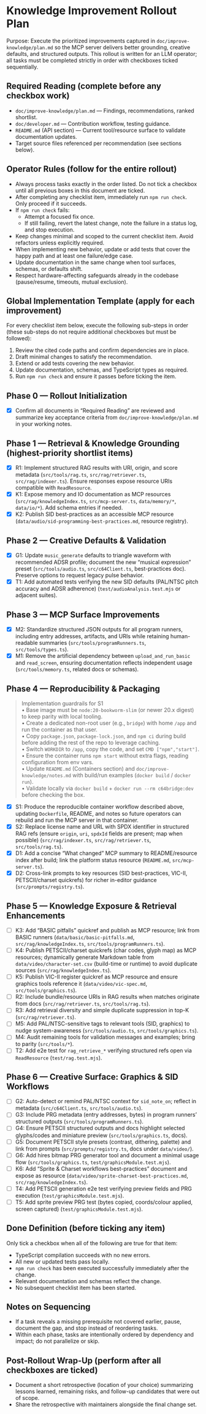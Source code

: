 # Knowledge Improvement Rollout Plan

Purpose: Execute the prioritized improvements captured in `doc/improve-knowledge/plan.md` so the MCP server delivers better grounding, creative defaults, and structured outputs. This rollout is written for an LLM operator; all tasks must be completed strictly in order with checkboxes ticked sequentially.

## Required Reading (complete before any checkbox work)

- `doc/improve-knowledge/plan.md` — Findings, recommendations, ranked shortlist.
- `doc/developer.md` — Contribution workflow, testing guidance.
- `README.md` (API section) — Current tool/resource surface to validate documentation updates.
- Target source files referenced per recommendation (see sections below).

## Operator Rules (follow for the entire rollout)

- Always process tasks exactly in the order listed. Do not tick a checkbox until all previous boxes in this document are ticked.
- After completing any checklist item, immediately run `npm run check`. Only proceed if it succeeds.
- If `npm run check` fails:
  - Attempt a focused fix once.
  - If still failing, revert the latest change, note the failure in a status log, and stop execution.
- Keep changes minimal and scoped to the current checklist item. Avoid refactors unless explicitly required.
- When implementing new behavior, update or add tests that cover the happy path and at least one failure/edge case.
- Update documentation in the same change when tool surfaces, schemas, or defaults shift.
- Respect hardware-affecting safeguards already in the codebase (pause/resume, timeouts, mutual exclusion).

## Global Implementation Template (apply for each improvement)

For every checklist item below, execute the following sub-steps in order (these sub-steps do not require additional checkboxes but must be followed):

1. Review the cited code paths and confirm dependencies are in place.
2. Draft minimal changes to satisfy the recommendation.
3. Extend or add tests covering the new behavior.
4. Update documentation, schemas, and TypeScript types as required.
5. Run `npm run check` and ensure it passes before ticking the item.

## Phase 0 — Rollout Initialization

- [x] Confirm all documents in “Required Reading” are reviewed and summarize key acceptance criteria from `doc/improve-knowledge/plan.md` in your working notes.

## Phase 1 — Retrieval & Knowledge Grounding (highest-priority shortlist items)

- [x] R1: Implement structured RAG results with URI, origin, and score metadata (`src/tools/rag.ts`, `src/rag/retriever.ts`, `src/rag/indexer.ts`). Ensure responses expose resource URIs compatible with `ReadResource`.
- [x] K1: Expose memory and IO documentation as MCP resources (`src/rag/knowledgeIndex.ts`, `src/mcp-server.ts`, `data/memory/*`, `data/io/*`). Add schema entries if needed.
- [x] K2: Publish SID best-practices as an accessible MCP resource (`data/audio/sid-programming-best-practices.md`, resource registry).

## Phase 2 — Creative Defaults & Validation

- [x] G1: Update `music_generate` defaults to triangle waveform with recommended ADSR profile; document the new “musical expression” preset (`src/tools/audio.ts`, `src/c64Client.ts`, best-practices doc). Preserve options to request legacy pulse behavior.
- [x] T1: Add automated tests verifying the new SID defaults (PAL/NTSC pitch accuracy and ADSR adherence) (`test/audioAnalysis.test.mjs` or adjacent suites).

## Phase 3 — MCP Surface Improvements

- [x] M2: Standardize structured JSON outputs for all program runners, including entry addresses, artifacts, and URIs while retaining human-readable summaries (`src/tools/programRunners.ts`, `src/tools/types.ts`).
- [x] M1: Remove the artificial dependency between `upload_and_run_basic` and `read_screen`, ensuring documentation reflects independent usage (`src/tools/memory.ts`, related docs or schemas).

## Phase 4 — Reproducibility & Packaging

> Implementation guardrails for S1  
> • Base image must be `node:20-bookworm-slim` (or newer 20.x digest) to keep parity with local tooling.  
> • Create a dedicated non-root user (e.g., `bridge`) with home `/app` and run the container as that user.  
> • Copy `package.json`, `package-lock.json`, and `npm ci` during build before adding the rest of the repo to leverage caching.  
> • Switch `WORKDIR` to `/app`, copy the code, and set `CMD ["npm","start"]`.  
> • Ensure the container runs `npm start` without extra flags, reading configuration from env vars.  
> • Update `README.md` (Containers section) and `doc/improve-knowledge/notes.md` with build/run examples (`docker build` / `docker run`).  
> • Validate locally via `docker build` + `docker run --rm c64bridge:dev` before checking the box.

- [x] S1: Produce the reproducible container workflow described above, updating `Dockerfile`, README, and notes so future operators can rebuild and run the MCP server in that container.
- [x] S2: Replace license name and URL with SPDX identifier in structured RAG refs (ensure `origin`, `uri`, `spdxId` fields are present; map when possible) (`src/rag/indexer.ts`, `src/rag/retriever.ts`, `src/tools/rag.ts`).
- [x] D1: Add a concise “What changed” MCP summary to README/resource index after build; link the platform status resource (`README.md`, `src/mcp-server.ts`).
- [x] D2: Cross-link prompts to key resources (SID best-practices, VIC-II, PETSCII/charset quickrefs) for richer in-editor guidance (`src/prompts/registry.ts`).

## Phase 5 — Knowledge Exposure & Retrieval Enhancements

- [ ] K3: Add “BASIC pitfalls” quickref and publish as MCP resource; link from BASIC runners (`data/basic/basic-pitfalls.md`, `src/rag/knowledgeIndex.ts`, `src/tools/programRunners.ts`).
- [ ] K4: Publish PETSCII/charset quickrefs (char codes, glyph map) as MCP resources; dynamically generate Markdown table from `data/video/character-set.csv` (build-time or runtime) to avoid duplicate sources (`src/rag/knowledgeIndex.ts`).
- [ ] K5: Publish VIC-II register quickref as MCP resource and ensure graphics tools reference it (`data/video/vic-spec.md`, `src/tools/graphics.ts`).
- [ ] R2: Include bundle/resource URIs in RAG results when matches originate from docs (`src/rag/retriever.ts`, `src/tools/rag.ts`).
- [ ] R3: Add retrieval diversity and simple duplicate suppression in top-K (`src/rag/retriever.ts`).
- [ ] M5: Add PAL/NTSC-sensitive tags to relevant tools (SID, graphics) to nudge system-awareness (`src/tools/audio.ts`, `src/tools/graphics.ts`).
- [ ] M4: Audit remaining tools for validation messages and examples; bring to parity (`src/tools/*`).
- [ ] T2: Add e2e test for `rag_retrieve_*` verifying structured refs open via `ReadResource` (`test/rag.test.mjs`).

## Phase 6 — Creative Surface: Graphics & SID Workflows

- [ ] G2: Auto-detect or remind PAL/NTSC context for `sid_note_on`; reflect in metadata (`src/c64Client.ts`, `src/tools/audio.ts`).
- [ ] G3: Include PRG metadata (entry addresses, bytes) in program runners’ structured outputs (`src/tools/programRunners.ts`).
- [ ] G4: Ensure PETSCII structured outputs and docs highlight selected glyphs/codes and miniature preview (`src/tools/graphics.ts`, docs).
- [ ] G5: Document PETSCII style presets (contrast, dithering, palette) and link from prompts (`src/prompts/registry.ts`, docs under `data/video/`).
- [ ] G6: Add hires bitmap PRG generator tool and document a minimal usage flow (`src/tools/graphics.ts`, `test/graphicsModule.test.mjs`).
- [ ] K6: Add “Sprite & Charset workflows best-practices” document and expose as resource (`data/video/sprite-charset-best-practices.md`, `src/rag/knowledgeIndex.ts`).
- [ ] T4: Add PETSCII generation e2e test verifying preview fields and PRG execution (`test/graphicsModule.test.mjs`).
- [ ] T5: Add sprite preview PRG test (bytes copied, coords/colour applied, screen captured) (`test/graphicsModule.test.mjs`).

## Done Definition (before ticking any item)

Only tick a checkbox when all of the following are true for that item:

- TypeScript compilation succeeds with no new errors.
- All new or updated tests pass locally.
- `npm run check` has been executed successfully immediately after the change.
- Relevant documentation and schemas reflect the change.
- No subsequent checklist item has been started.

## Notes on Sequencing

- If a task reveals a missing prerequisite not covered earlier, pause, document the gap, and stop instead of reordering tasks.
- Within each phase, tasks are intentionally ordered by dependency and impact; do not parallelize or skip.

## Post-Rollout Wrap-Up (perform after all checkboxes are ticked)

- Document a short retrospective (location of your choice) summarizing lessons learned, remaining risks, and follow-up candidates that were out of scope.
- Share the retrospective with maintainers alongside the final change set.

